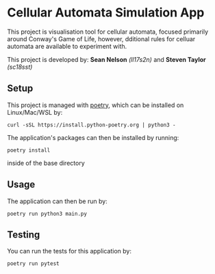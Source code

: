 # Cellular Automata Simulation App

This project is visualisation tool for cellular automata, focused primarily around Conway's Game of Life, however, dditional rules for celluar automata are available to experiment with.

This project is developed by:
**Sean Nelson** *(ll17s2n)* and **Steven Taylor** *(sc18sst)*

## Setup

This project is managed with [poetry](https://python-poetry.org/), which can be installed on Linux/Mac/WSL by:
```shell
curl -sSL https://install.python-poetry.org | python3 -
```

The application's packages can then be installed by running:
```shell
poetry install
```
inside of the base directory

## Usage

The application can then be run by:
```shell
poetry run python3 main.py
```

## Testing

You can run the tests for this application by:
```shell
poetry run pytest
```